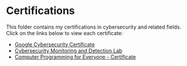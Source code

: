 # Certifications

This folder contains my certifications in cybersecurity and related fields. Click on the links below to view each certificate:

- [Google Cybersecurity Certificate](GoogleCybersecurityCertificate.pdf)
- [Cybersecurity Monitoring and Detection Lab](Cybersecurity%20Monitoring%20and%20Detection%20Lab.pdf)
- [Computer Programming for Everyone - Certificate](Computer%20Programming%20for%20Everyone%20-%20Certificate.pdf)

